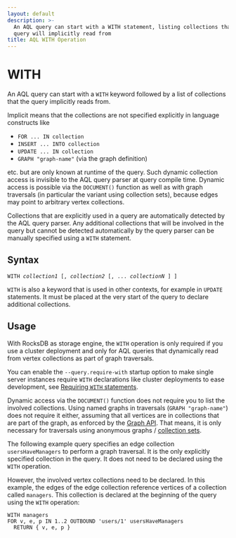 ```yaml
---
layout: default
description: >-
  An AQL query can start with a WITH statement, listing collections that the
  query will implicitly read from
title: AQL WITH Operation
---
```

WITH
====

An AQL query can start with a `WITH` keyword followed by a list of collections
that the query implicitly reads from.

Implicit means that the collections are not specified explicitly in language
constructs like

- `FOR ... IN collection`
- `INSERT ... INTO collection`
- `UPDATE ... IN collection`
- `GRAPH "graph-name"` (via the graph definition)

etc. but are only known at runtime of the query. Such dynamic collection access
is invisible to the AQL query parser at query compile time. Dynamic access is
possible via the `DOCUMENT()` function as well as with graph traversals (in
particular the variant using collection sets), because edges may point to
arbitrary vertex collections.

Collections that are explicitly used in a query are automatically detected by
the AQL query parser. Any additional collections that will be involved in the
query but cannot be detected automatically by the query parser can be manually
specified using a `WITH` statement.

Syntax
------

<pre><code>WITH <em>collection1</em> [, <em>collection2</em> [, ... <em>collectionN</em> ] ]</code></pre>

`WITH` is also a keyword that is used in other contexts, for example in `UPDATE`
statements. It must be placed at the very start of the query to declare
additional collections.

Usage
-----

With RocksDB as storage engine, the `WITH` operation is only required if you
use a cluster deployment and only for AQL queries that dynamically read from
vertex collections as part of graph traversals.

You can enable the `--query.require-with` startup option to make single server
instances require `WITH` declarations like cluster deployments to ease development,
see [Requiring `WITH` statements](../programs-arangod-options.html#--queryrequire-with).

Dynamic access via the `DOCUMENT()` function does not require you to list the
involved collections. Using named graphs in traversals (`GRAPH "graph-name"`)
does not require it either, assuming that all vertices are in collections that
are part of the graph, as enforced by the [Graph API](../http/gharial.html).
That means, it is only necessary for traversals using anonymous graphs /
[collection sets](graphs-traversals.html#working-with-collection-sets).

The following example query specifies an edge collection `usersHaveManagers`
to perform a graph traversal. It is the only explicitly specified collection in
the query. It does not need to be declared using the `WITH` operation.

However, the involved vertex collections need to be declared. In this example,
the edges of the edge collection reference vertices of a collection called
`managers`. This collection is declared at the beginning of the query using the
`WITH` operation:

```aql
WITH managers
FOR v, e, p IN 1..2 OUTBOUND 'users/1' usersHaveManagers
  RETURN { v, e, p }
```
